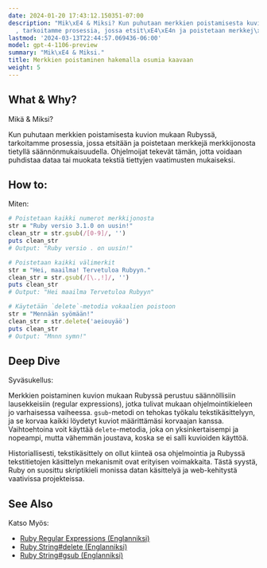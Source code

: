 ```yaml
---
date: 2024-01-20 17:43:12.150351-07:00
description: "Mik\xE4 & Miksi? Kun puhutaan merkkien poistamisesta kuvion mukaan Rubyss\xE4\
  , tarkoitamme prosessia, jossa etsit\xE4\xE4n ja poistetaan merkkej\xE4 merkkijonosta\u2026"
lastmod: '2024-03-13T22:44:57.069436-06:00'
model: gpt-4-1106-preview
summary: "Mik\xE4 & Miksi."
title: Merkkien poistaminen hakemalla osumia kaavaan
weight: 5
---
```


## What & Why? 
Mikä & Miksi?

Kun puhutaan merkkien poistamisesta kuvion mukaan Rubyssä, tarkoitamme prosessia, jossa etsitään ja poistetaan merkkejä merkkijonosta tietyllä säännönmukaisuudella. Ohjelmoijat tekevät tämän, jotta voidaan puhdistaa dataa tai muokata tekstiä tiettyjen vaatimusten mukaiseksi.

## How to:
Miten:

```Ruby
# Poistetaan kaikki numerot merkkijonosta
str = "Ruby versio 3.1.0 on uusin!"
clean_str = str.gsub(/[0-9]/, '')
puts clean_str
# Output: "Ruby versio . on uusin!"

# Poistetaan kaikki välimerkit
str = "Hei, maailma! Tervetuloa Rubyyn."
clean_str = str.gsub(/[\.,!]/, '')
puts clean_str
# Output: "Hei maailma Tervetuloa Rubyyn"

# Käytetään `delete`-metodia vokaalien poistoon
str = "Mennään syömään!"
clean_str = str.delete('aeiouyäö')
puts clean_str
# Output: "Mnnn symn!"
```

## Deep Dive
Syväsukellus:

Merkkien poistaminen kuvion mukaan Rubyssä perustuu säännöllisiin lausekkeisiin (regular expressions), jotka tulivat mukaan ohjelmointikieleen jo varhaisessa vaiheessa. `gsub`-metodi on tehokas työkalu tekstikäsittelyyn, ja se korvaa kaikki löydetyt kuviot määrittämäsi korvaajan kanssa. Vaihtoehtoina voit käyttää `delete`-metodia, joka on yksinkertaisempi ja nopeampi, mutta vähemmän joustava, koska se ei salli kuvioiden käyttöä.

Historiallisesti, tekstikäsittely on ollut kiinteä osa ohjelmointia ja Rubyssä tekstitietojen käsittelyn mekanismit ovat erityisen voimakkaita. Tästä syystä, Ruby on suosittu skriptikieli monissa datan käsittelyä ja web-kehitystä vaativissa projekteissa.

## See Also
Katso Myös:

- [Ruby Regular Expressions (Englanniksi)](https://ruby-doc.org/core-3.1.0/Regexp.html)
- [Ruby String#delete (Englanniksi)](https://ruby-doc.org/core-3.1.0/String.html#method-i-delete)
- [Ruby String#gsub (Englanniksi)](https://ruby-doc.org/core-3.1.0/String.html#method-i-gsub)
